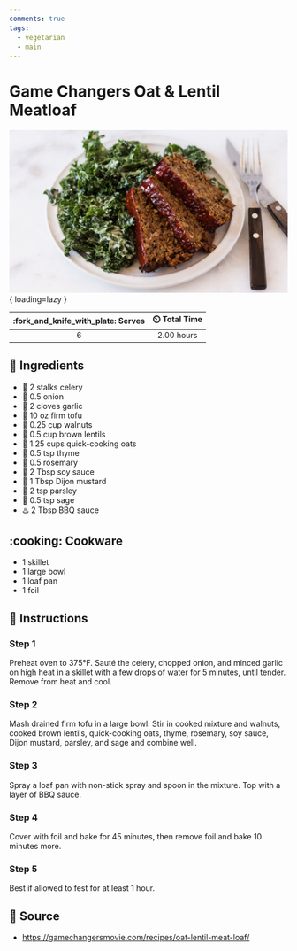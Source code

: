 ```yaml
---
comments: true
tags:
  - vegetarian
  - main
---
```

# Game Changers Oat & Lentil Meatloaf

![Game Changers Oat & Lentil Meatloaf](../assets/images/game-changers-oat-and-lentil-meatloaf.jpg){ loading=lazy }

| :fork_and_knife_with_plate: Serves | :timer_clock: Total Time |
|:----------------------------------:|:-----------------------: |
| 6 | 2.00 hours |

## :salt: Ingredients

- :leafy_green: 2 stalks celery
- :onion: 0.5 onion
- :garlic: 2 cloves garlic
- :butter: 10 oz firm tofu
- :chestnut: 0.25 cup walnuts
- :curry: 0.5 cup brown lentils
- :ear_of_rice: 1.25 cups quick-cooking oats
- :herb: 0.5 tsp thyme
- :herb: 0.5 rosemary
- :takeout_box: 2 Tbsp soy sauce
- :hotdog: 1 Tbsp Dijon mustard
- :herb: 2 tsp parsley
- :herb: 0.5 tsp sage
- :hotsprings: 2 Tbsp BBQ sauce

## :cooking: Cookware

- 1 skillet
- 1 large bowl
- 1 loaf pan
- 1 foil

## :pencil: Instructions

### Step 1

Preheat oven to 375°F. Sauté the celery, chopped onion, and minced garlic on high heat in a skillet with a few drops of
water for 5 minutes, until tender. Remove from heat and cool.

### Step 2

Mash drained firm tofu in a large bowl. Stir in cooked mixture and walnuts, cooked brown lentils, quick-cooking oats,
thyme, rosemary, soy sauce, Dijon mustard, parsley, and sage and combine well.

### Step 3

Spray a loaf pan with non-stick spray and spoon in the mixture. Top with a layer of BBQ sauce.

### Step 4

Cover with foil and bake for 45 minutes, then remove foil and bake 10 minutes more.

### Step 5

Best if allowed to fest for at least 1 hour.

## :link: Source

- <https://gamechangersmovie.com/recipes/oat-lentil-meat-loaf/>
